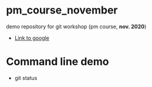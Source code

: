 # pm_course_november

demo repository for git workshop (pm course, **nov. 2020**)

- [Link to google](https://google.com)

# Command line demo

- git status
